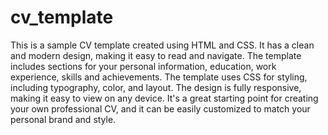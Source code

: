 # cv_template
This is a sample CV template created using HTML and CSS. It has a clean and modern design, making it easy to read and navigate. The template includes sections for your personal information, education, work experience, skills and achievements. The template uses CSS for styling, including typography, color, and layout. The design is fully responsive, making it easy to view on any device. It's a great starting point for creating your own professional CV, and it can be easily customized to match your personal brand and style.
